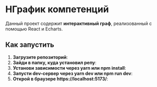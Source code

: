 # НГрафик компетенций

Данный проект содержит **интерактивный граф**, реализованный с помощью React и Echarts.


## Как запустить

1. **Загрузите репозиторий**:
2. **Зайди в папку, куда установил репу**:
3. **Установи зависимости через yarn или npm install**:
4. **Запусти dev-сервер через yarn dev или npm run dev**:
5. **Открой в браузере https://localhost:5173/**:


 